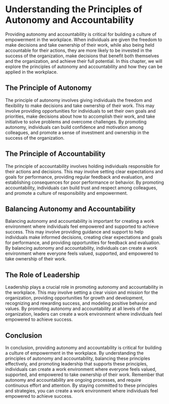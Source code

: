 Understanding the Principles of Autonomy and Accountability
=============================================================================================================

Providing autonomy and accountability is critical for building a culture of empowerment in the workplace. When individuals are given the freedom to make decisions and take ownership of their work, while also being held accountable for their actions, they are more likely to be invested in the success of the organization, make decisions that benefit both themselves and the organization, and achieve their full potential. In this chapter, we will explore the principles of autonomy and accountability and how they can be applied in the workplace.

The Principle of Autonomy
-------------------------

The principle of autonomy involves giving individuals the freedom and flexibility to make decisions and take ownership of their work. This may involve providing opportunities for individuals to set their own goals and priorities, make decisions about how to accomplish their work, and take initiative to solve problems and overcome challenges. By promoting autonomy, individuals can build confidence and motivation among colleagues, and promote a sense of investment and ownership in the success of the organization.

The Principle of Accountability
-------------------------------

The principle of accountability involves holding individuals responsible for their actions and decisions. This may involve setting clear expectations and goals for performance, providing regular feedback and evaluation, and establishing consequences for poor performance or behavior. By promoting accountability, individuals can build trust and respect among colleagues, and promote a culture of responsibility and empowerment.

Balancing Autonomy and Accountability
-------------------------------------

Balancing autonomy and accountability is important for creating a work environment where individuals feel empowered and supported to achieve success. This may involve providing guidance and support to help individuals make informed decisions, creating clear expectations and goals for performance, and providing opportunities for feedback and evaluation. By balancing autonomy and accountability, individuals can create a work environment where everyone feels valued, supported, and empowered to take ownership of their work.

The Role of Leadership
----------------------

Leadership plays a crucial role in promoting autonomy and accountability in the workplace. This may involve setting a clear vision and mission for the organization, providing opportunities for growth and development, recognizing and rewarding success, and modeling positive behavior and values. By promoting autonomy and accountability at all levels of the organization, leaders can create a work environment where individuals feel empowered to achieve success.

Conclusion
----------

In conclusion, providing autonomy and accountability is critical for building a culture of empowerment in the workplace. By understanding the principles of autonomy and accountability, balancing these principles effectively, and promoting leadership that supports these principles, individuals can create a work environment where everyone feels valued, supported, and empowered to take ownership of their work. Remember that autonomy and accountability are ongoing processes, and require continuous effort and attention. By staying committed to these principles and strategies, you can create a work environment where individuals feel empowered to achieve success.
